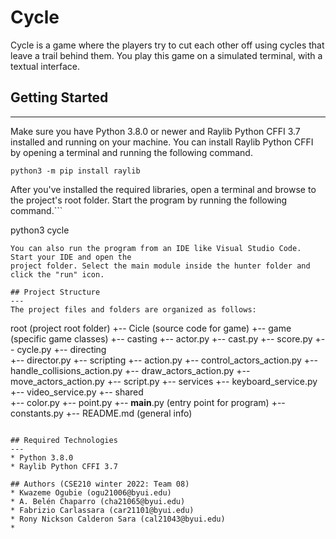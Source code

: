 # Cycle
Cycle is a game where the players try to cut each other off using cycles that leave a trail behind them. You play this game 
on a simulated terminal, with a textual interface.

## Getting Started
---
Make sure you have Python 3.8.0 or newer and Raylib Python CFFI 3.7 installed and running on your machine. You can install Raylib Python CFFI by opening a terminal and running the following command.
```
python3 -m pip install raylib
```
After you've installed the required libraries, open a terminal and browse to the project's root folder. Start the program by running the following command.```

python3 cycle
```
You can also run the program from an IDE like Visual Studio Code. Start your IDE and open the 
project folder. Select the main module inside the hunter folder and click the "run" icon.

## Project Structure
---
The project files and folders are organized as follows:
```
root                    (project root folder)
+-- Cicle               (source code for game)
  +-- game              (specific game classes)
        +-- casting
            +-- actor.py
            +-- cast.py
            +-- score.py
            +-- cycle.py
        +-- directing   
            +-- director.py
        +-- scripting
            +-- action.py
            +-- control_actors_action.py
            +-- handle_collisions_action.py
            +-- draw_actors_action.py
            +-- move_actors_action.py
            +-- script.py
        +-- services
            +-- keyboard_service.py
            +-- video_service.py
        +-- shared   
            +-- color.py
            +-- point.py
  +-- __main__.py       (entry point for program)
  +-- constants.py
+-- README.md           (general info)
```

## Required Technologies
---
* Python 3.8.0
* Raylib Python CFFI 3.7

## Authors (CSE210 winter 2022: Team 08)
* Kwazeme Ogubie (ogu21006@byui.edu)
* A. Belén Chaparro (cha21065@byui.edu)
* Fabrizio Carlassara (car21101@byui.edu)
* Rony Nickson Calderon Sara (cal21043@byui.edu)
* 

